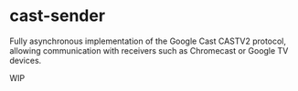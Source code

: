 # cast-sender

Fully asynchronous implementation of the Google Cast CASTV2 protocol, allowing communication with receivers such as Chromecast or Google TV devices.

WIP